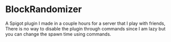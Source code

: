 # BlockRandomizer
A Spigot plugin I made in a couple hours for a server that I play with friends, There is no way to disable the plugin through commands since I am lazy but you can change the spawn time using commands.
